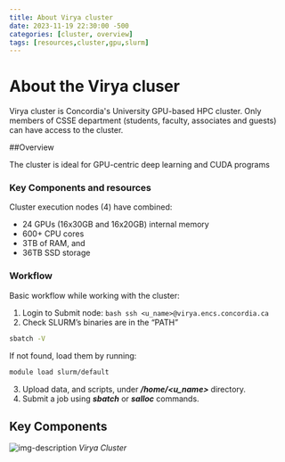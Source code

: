 ```yaml
---
title: About Virya cluster
date: 2023-11-19 22:30:00 -500
categories: [cluster, overview]
tags: [resources,cluster,gpu,slurm]
---
```


# About the Virya cluser 
 
Virya cluster is Concordia's University GPU-based HPC cluster. Only members of CSSE department (students, faculty, associates and guests) can have access to the cluster.

##Overview

The cluster is ideal for GPU-centric deep learning and CUDA programs


### Key Components and resources

Cluster execution nodes (4) have combined:
* 24 GPUs (16x30GB and 16x20GB) internal memory 
* 600+ CPU cores  
* 3TB of RAM, and 
* 36TB SSD storage 


### Workflow
Basic workflow while working with the cluster:
1. Login to Submit node: ``` bash ssh <u_name>@virya.encs.concordia.ca ```
2. Check SLURM’s binaries are in the “PATH” 
```bash 
sbatch -V 
``` 
If not found, load them by running: 
```bash 
module load slurm/default 
```
3. Upload data, and scripts, under ***/home/<u_name>*** directory. 
4. Submit a job using ***sbatch*** or ***salloc*** commands.

## Key Components
![img-description](virya_cluster.png) _Virya Cluster_
